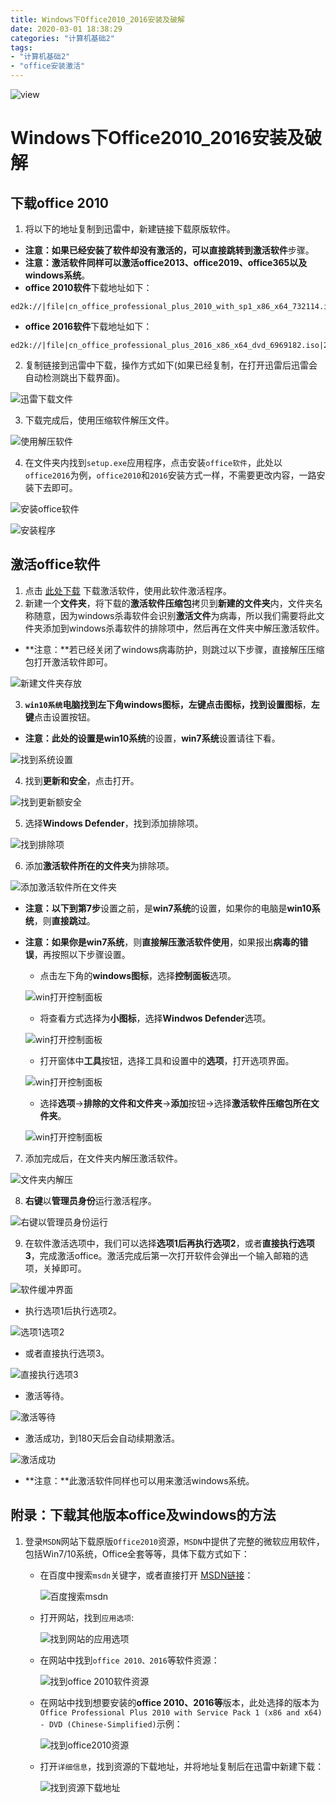 ```yaml
---
title: Windows下Office2010_2016安装及破解
date: 2020-03-01 18:38:29
categories: "计算机基础2"
tags:
- "计算机基础2"
- "office安装激活"
---
```


![view](Windows下Office2010_2016安装及破解/view.jpg)

<!--more-->
# Windows下Office2010_2016安装及破解

## 下载office 2010

1. 将以下的地址复制到迅雷中，新建链接下载原版软件。

- **注意：**如果已经安装了软件却没有激活的，可以直接跳转到**激活软件**步骤。
- **注意：**激活软件同样可以激活**office2013、office2019、office365以及windows系统**。
- **office 2010软件**下载地址如下：

```ed2k
ed2k://|file|cn_office_professional_plus_2010_with_sp1_x86_x64_732114.iso|2939512832|7A118C7E70D022C54D27E6C3B9C72C36|/
```

- **office 2016软件**下载地址如下：

```ed2k
ed2k://|file|cn_office_professional_plus_2016_x86_x64_dvd_6969182.iso|2588266496|27EEA4FE4BB13CD0ECCDFC24167F9E01|/
```

2. 复制链接到迅雷中下载，操作方式如下(如果已经复制，在打开迅雷后迅雷会自动检测跳出下载界面)。

![迅雷下载文件](./Windows下Office2010_2016安装及破解/迅雷下载文件.png)

3. 下载完成后，使用压缩软件解压文件。

![使用解压软件](./Windows下Office2010_2016安装及破解/压缩软件解压下载的文件.png)

4. 在文件夹内找到`setup.exe`应用程序，点击安装`office软件`，此处以`office2016`为例，`office2010`和`2016`安装方式一样，不需要更改内容，一路安装下去即可。

![安装office软件](./Windows下Office2010_2016安装及破解/找到安装文件开始安装.png)

![安装程序](./Windows下Office2010_2016安装及破解/office2016安装1.png)

## 激活office软件

1. 点击 [此处下载](/download/KMS激活.zip)  下载激活软件，使用此软件激活程序。
2. 新建一个**文件夹**，将下载的**激活软件压缩包**拷贝到**新建的文件夹**内，文件夹名称随意，因为windows杀毒软件会识别**激活文件**为病毒，所以我们需要将此文件夹添加到windows杀毒软件的排除项中，然后再在文件夹中解压激活软件。

- **注意：**若已经关闭了windows病毒防护，则跳过以下步骤，直接解压压缩包打开激活软件即可。

![新建文件夹存放](./Windows下Office2010_2016安装及破解/新建文件夹放入压缩包.png)

3. **`win10系统`**电脑找到左下角windows图标，**左键**点击图标，找到**设置图标**，**左键**点击设置按钮。

- **注意：**此处的设置是**win10系统**的设置，**win7系统**设置请往下看。

![找到系统设置](./Windows下Office2010_2016安装及破解/windows图标设置选项.png)



4. 找到**更新和安全**，点击打开。

![找到更新额安全](./Windows下Office2010_2016安装及破解/选择更新和安全.png)

5. 选择**Windows Defender**，找到添加排除项。

![找到排除项](./Windows下Office2010_2016安装及破解/windowsdefender添加排除项.png)

6. 添加**激活软件所在的文件夹**为排除项。

![添加激活软件所在文件夹](./Windows下Office2010_2016安装及破解/添加排除文件夹.png)

- **注意：**以下到**第7步**设置之前，是**win7系统**的设置，如果你的电脑是**win10系统**，则**直接跳过**。

- **注意：**如果你是**win7系统**，则**直接解压激活软件使用**，如果报出**病毒的错误**，再按照以下步骤设置。

  - 点击左下角的**windows图标**，选择**控制面板**选项。

  ![win打开控制面板](./Windows下Office2010_2016安装及破解/win7添加排除项.png)

  - 将查看方式选择为**小图标**，选择**Windwos Defender**选项。

  ![win打开控制面板](./Windows下Office2010_2016安装及破解/win7添加排除项2.png)

  - 打开窗体中**工具**按钮，选择工具和设置中的**选项**，打开选项界面。

  ![win打开控制面板](./Windows下Office2010_2016安装及破解/win7添加排除项3.png)

  - 选择**选项**->**排除的文件和文件夹**->**添加**按钮->选择**激活软件压缩包所在文件夹**。

  ![win打开控制面板](./Windows下Office2010_2016安装及破解/win7添加排除项4.png)

7. 添加完成后，在文件夹内解压激活软件。

![文件夹内解压](./Windows下Office2010_2016安装及破解/解压激活软件.png)

8. **右键**以**管理员身份**运行激活程序。

![右键以管理员身份运行](./Windows下Office2010_2016安装及破解/右键以管理员身份运行.png)

9. 在软件激活选项中，我们可以选择**选项1后再执行选项2**，或者**直接执行选项3**，完成激活office。激活完成后第一次打开软件会弹出一个输入邮箱的选项，关掉即可。

![软件缓冲界面](./Windows下Office2010_2016安装及破解/激活软件启动.png)

- 执行选项1后执行选项2。

![选项1选项2](./Windows下Office2010_2016安装及破解/执行第一步第二步.png)

- 或者直接执行选项3。

![直接执行选项3](./Windows下Office2010_2016安装及破解/直接执行第三步.png)

- 激活等待。

![激活等待](./Windows下Office2010_2016安装及破解/激活进度条.png)

- 激活成功，到180天后会自动续期激活。

![激活成功](./Windows下Office2010_2016安装及破解/激活成功.png)

- **注意：**此激活软件同样也可以用来激活windows系统。

## 附录：下载其他版本office及windows的方法

1. 登录`MSDN`网站下载原版`Office2010`资源，`MSDN`中提供了完整的微软应用软件，包括Win7/10系统，Office全套等等，具体下载方式如下：

   - 在百度中搜索`msdn`关键字，或者直接打开 [MSDN链接](https://msdn.itellyou.cn/)：

     ![百度搜索msdn](./Windows下Office2010_2016安装及破解/百度搜索2010.png)

   - 打开网站，找到`应用选项`:

     ![找到网站的应用选项](./Windows下Office2010_2016安装及破解/找到应用程序选项.png)

   - 在网站中找到`office 2010、2016`等软件资源：

     ![找到office 2010软件资源](./Windows下Office2010_2016安装及破解/找到office2010-2016.png)

   - 在网站中找到想要安装的**office 2010、2016等**版本，此处选择的版本为`Office Professional Plus 2010 with Service Pack 1 (x86 and x64) - DVD (Chinese-Simplified)`示例：

     ![找到office2010资源](./Windows下Office2010_2016安装及破解/找到office2010资源.png)

   - 打开`详细信息`，找到资源的下载地址，并将地址复制后在迅雷中新建下载：

     ![找到资源下载地址](./Windows下Office2010_2016安装及破解/复制链接粘贴到迅雷.png)